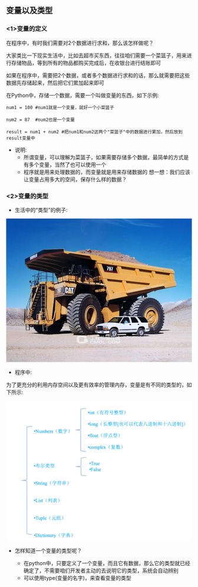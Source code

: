 ## 变量以及类型

### <1>变量的定义
在程序中，有时我们需要对2个数据进行求和，那么该怎样做呢？

大家类比一下现实生活中，比如去超市买东西，往往咱们需要一个菜篮子，用来进行存储物品，等到所有的物品都购买完成后，在收银台进行结账即可

如果在程序中，需要把2个数据，或者多个数据进行求和的话，那么就需要把这些数据先存储起来，然后把它们累加起来即可

在Python中，存储一个数据，需要一个叫做变量的东西，如下示例:


    num1 = 100 #num1就是一个变量，就好一个小菜篮子

    num2 = 87  #num2也是一个变量

    result = num1 + num2 #把num1和num2这两个"菜篮子"中的数据进行累加，然后放到 result变量中
* 说明:  
    * 所谓变量，可以理解为菜篮子，如果需要存储多个数据，最简单的方式是有多个变量，当然了也可以使用一个
    * 程序就是用来处理数据的，而变量就是用来存储数据的
想一想：我们应该让变量占用多大的空间，保存什么样的数据？

### <2>变量的类型
* 生活中的“类型”的例子:

![alt文本](Images/01-第1天-16.jpg "Title")

* 程序中:

为了更充分的利用内存空间以及更有效率的管理内存，变量是有不同的类型的，如下所示:

![alt文本](Images/01-第1天-17.png "Title")

* 怎样知道一个变量的类型呢？

    * 在python中，只要定义了一个变量，而且它有数据，那么它的类型就已经确定了，不需要咱们开发者主动的去说明它的类型，系统会自动辨别
    * 可以使用type(变量的名字)，来查看变量的类型

